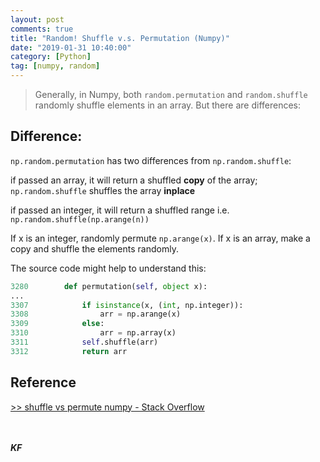 ```yaml
---
layout: post
comments: true
title: "Random! Shuffle v.s. Permutation (Numpy)"
date: "2019-01-31 10:40:00"
category: [Python]
tag: [numpy, random]
---
```

> Generally, in Numpy, both `random.permutation` and `random.shuffle` randomly shuffle elements in an array. But there are differences: 

<!--more-->

## Difference:
`np.random.permutation` has two differences from `np.random.shuffle`:

if passed an array, it will return a shuffled **copy** of the array; `np.random.shuffle` shuffles the array **inplace**

if passed an integer, it will return a shuffled range i.e. `np.random.shuffle(np.arange(n))`

If x is an integer, randomly permute `np.arange(x)`. If x is an array, make a copy and shuffle the elements randomly.

The source code might help to understand this:
```python
3280        def permutation(self, object x):
...
3307            if isinstance(x, (int, np.integer)):
3308                arr = np.arange(x)
3309            else:
3310                arr = np.array(x)
3311            self.shuffle(arr)
3312            return arr
```

## Reference
[>> shuffle vs permute numpy - Stack Overflow](https://stackoverflow.com/questions/15474159/shuffle-vs-permute-numpy)


<br><br>***KF***
